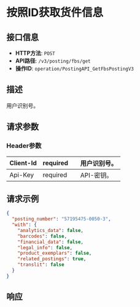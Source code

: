 # 按照ID获取货件信息

## 接口信息

- **HTTP方法**: `POST`
- **API路径**: `/v3/posting/fbs/get`
- **操作ID**: `operation/PostingAPI_GetFbsPostingV3`

## 描述

用户识别号。

## 请求参数

### Header参数

| Client-Id | required |  | 用户识别号。 |
|---|---|---|---|
| Api-Key | required |  | API-密钥。 |

## 请求示例

```json
{
  "posting_number": "57195475-0050-3",
  "with": {
    "analytics_data": false,
    "barcodes": false,
    "financial_data": false,
    "legal_info": false,
    "product_exemplars": false,
    "related_postings": true,
    "translit": false
  }
}
```

## 响应
